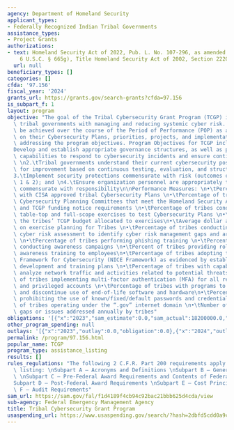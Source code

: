 ```yaml
---
agency: Department of Homeland Security
applicant_types:
- Federally Recognized Indian Tribal Governments
assistance_types:
- Project Grants
authorizations:
- text: Homeland Security Act of 2022, Pub. L. No. 107-296, as amended (codified at
    6 U.S.C. § 665g), Title Homeland Security Act of 2002, Section 2220A.
  url: null
beneficiary_types: []
categories: []
cfda: '97.156'
fiscal_year: '2024'
grants_url: https://grants.gov/search-grants?cfda=97.156
is_subpart_f: 1
layout: program
objective: "The goal of the Tribal Cybersecurity Grant Program (TCGP) is to assist\
  \ tribal governments with managing and reducing systemic cyber risk. This goal can\
  \ be achieved over the course of the Period of Performance (POP) as applicants focus\
  \ on their Cybersecurity Plans, priorities, projects, and implementation toward\
  \ addressing the program objectives. Program Objectives for TCGP include: \n1.\t\
  Develop and establish appropriate governance structures, as well as plans, to improve\
  \ capabilities to respond to cybersecurity incidents and ensure continuity of operations;\
  \ \n2.\tTribal governments understand their current cybersecurity posture and areas\
  \ for improvement based on continuous testing, evaluation, and structured assessments;\n\
  3.\tImplement security protections commensurate with risk (outcomes of Objectives\
  \ 1 & 2); and \n4.\tEnsure organization personnel are appropriately trained in cybersecurity,\
  \ commensurate with responsibility\n\nPerformance Measures: \n•\tPercentage of tribes\
  \ with CISA approved tribal Cybersecurity Plans \n•\tPercentage of tribes with Tribal\
  \ Cybersecurity Planning Committees that meet the Homeland Security Act of 2002\
  \ and TCGP funding notice requirements \n•\tPercentage of tribes conducting annual\
  \ table-top and full-scope exercises to test Cybersecurity Plans \n•\tPercent of\
  \ the tribes’ TCGP budget allocated to exercises\n•\tAverage dollar amount expended\
  \ on exercise planning for Tribes \n•\tPercentage of tribes conducting an annual\
  \ cyber risk assessment to identify cyber risk management gaps and areas for improvement\
  \ \n•\tPercentage of tribes performing phishing training \n•\tPercentage of entities\
  \ conducting awareness campaigns \n•\tPercent of tribes providing role-based cybersecurity\
  \ awareness training to employees\n•\tPercentage of tribes adopting the Workforce\
  \ Framework for Cybersecurity (NICE Framework) as evidenced by established workforce\
  \ development and training plans \n•\tPercentage of tribes with capabilities to\
  \ analyze network traffic and activities related to potential threats \n•\tPercentage\
  \ of tribes implementing multi-factor authentication (MFA) for all remote access\
  \ and privileged accounts \n•\tPercentage of tribes with programs to anticipate\
  \ and discontinue use of end-of-life software and hardware\n•\tPercentage of tribes\
  \ prohibiting the use of known/fixed/default passwords and credentials \n•\tPercentage\
  \ of tribes operating under the “.gov” internet domain \n•\tNumber of cybersecurity\
  \ gaps or issues addressed annually by tribes"
obligations: '[{"x":"2023","sam_estimate":0.0,"sam_actual":18200000.0,"usa_spending_actual":0.0},{"x":"2024","sam_estimate":0.0,"sam_actual":12000000.0,"usa_spending_actual":0.0},{"x":"2025","sam_estimate":0.0,"sam_actual":0.0,"usa_spending_actual":0.0}]'
other_program_spending: null
outlays: '[{"x":"2023","outlay":0.0,"obligation":0.0},{"x":"2024","outlay":0.0,"obligation":0.0},{"x":"2025","outlay":0.0,"obligation":0.0}]'
permalink: /program/97.156.html
popular_name: TCGP
program_type: assistance_listing
results: []
rules_regulations: "The following 2 C.F.R. Part 200 requirements apply to this assistance\
  \ listing: \nSubpart A — Acronyms and Definitions \nSubpart B — General Provisions\
  \ \nSubpart C — Pre-Federal Award Requirements and Contents of Federal Awards \n\
  Subpart D — Post-Federal Award Requirements \nSubpart E — Cost Principles \nSubpart\
  \ F — Audit Requirements"
sam_url: https://sam.gov/fal/f1d4189f4cb94c92bac21bbb625d4cda/view
sub-agency: Federal Emergency Management Agency
title: Tribal Cybersecurity Grant Program
usaspending_url: https://www.usaspending.gov/search/?hash=2dbfd5cdd0a9cf2f3f7eb1654a271fa5
---
```

